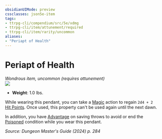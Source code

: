 ```yaml
---
obsidianUIMode: preview
cssclasses: json5e-item
tags:
- ttrpg-cli/compendium/src/5e/xdmg
- ttrpg-cli/item/attunement/required
- ttrpg-cli/item/rarity/uncommon
aliases: 
- "Periapt of Health"
---
```

# Periapt of Health
*Wondrous item, uncommon (requires attunement)*  
![](Mechanics/items/img/periapt-of-health.webp#right)

- **Weight**: 1.0 lbs.

While wearing this pendant, you can take a [Magic](Mechanics/rules/actions.md#Magic) action to regain `2d4 + 2` [Hit Points](Mechanics/rules/variant-rules/hit-points-xphb.md). Once used, this property can't be used again until the next dawn.

In addition, you have [Advantage](Mechanics/rules/variant-rules/advantage-xphb.md) on saving throws to avoid or end the [Poisoned](Mechanics/rules/conditions.md#Poisoned) condition while you wear this pendant.

*Source: Dungeon Master's Guide (2024) p. 284*
